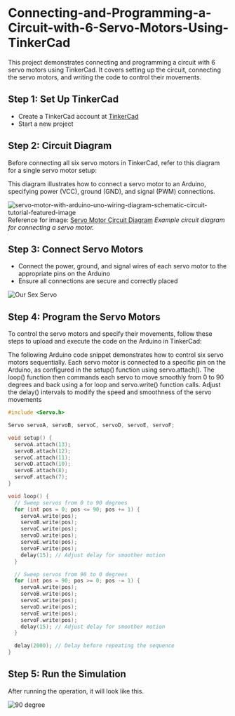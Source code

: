 # Connecting-and-Programming-a-Circuit-with-6-Servo-Motors-Using-TinkerCad
This project demonstrates connecting and programming a circuit with 6 servo motors using TinkerCad. It covers setting up the circuit, connecting the servo motors, and writing the code to control their movements.

## Step 1: Set Up TinkerCad

- Create a TinkerCad account at [TinkerCad](https://www.tinkercad.com/)
- Start a new project

## Step 2: Circuit Diagram

Before connecting all six servo motors in TinkerCad, refer to this diagram for a single servo motor setup:

This diagram illustrates how to connect a servo motor to an Arduino, specifying power (VCC), ground (GND), and signal (PWM) connections. 

![servo-motor-with-arduino-uno-wiring-diagram-schematic-circuit-tutorial-featured-image](https://github.com/justRuba/Connecting-and-Programming-a-Circuit-with-6-Servo-Motors-Using-TinkerCad/assets/134620937/c67d2e44-b376-4131-8910-6a81ffd1e40e)
Reference for image: [Servo Motor Circuit Diagram](https://www.makerguides.com/servo-arduino-tutorial/)
*Example circuit diagram for connecting a servo motor.*

## Step 3: Connect Servo Motors

- Connect the power, ground, and signal wires of each servo motor to the appropriate pins on the Arduino
- Ensure all connections are secure and correctly placed

![Our Sex Servo](https://github.com/justRuba/Connecting-and-Programming-a-Circuit-with-6-Servo-Motors-Using-TinkerCad/assets/134620937/d745c49b-a42a-44f2-9240-7bafa32a873f)

## Step 4: Program the Servo Motors

To control the servo motors and specify their movements, follow these steps to upload and execute the code on the Arduino in TinkerCad:

The following Arduino code snippet demonstrates how to control six servo motors sequentially. Each servo motor is connected to a specific pin on the Arduino, as configured in the setup() function using servo.attach(). The loop() function then commands each servo to move smoothly from 0 to 90 degrees and back using a for loop and servo.write() function calls. Adjust the delay() intervals to modify the speed and smoothness of the servo movements

```cpp
#include <Servo.h>

Servo servoA, servoB, servoC, servoD, servoE, servoF;

void setup() {
  servoA.attach(13);
  servoB.attach(12);
  servoC.attach(11);
  servoD.attach(10);
  servoE.attach(8);
  servoF.attach(7);
}

void loop() {
  // Sweep servos from 0 to 90 degrees
  for (int pos = 0; pos <= 90; pos += 1) {
    servoA.write(pos);
    servoB.write(pos);
    servoC.write(pos);
    servoD.write(pos);
    servoE.write(pos);
    servoF.write(pos);
    delay(15); // Adjust delay for smoother motion
  }

  // Sweep servos from 90 to 0 degrees
  for (int pos = 90; pos >= 0; pos -= 1) {
    servoA.write(pos);
    servoB.write(pos);
    servoC.write(pos);
    servoD.write(pos);
    servoE.write(pos);
    servoF.write(pos);
    delay(15); // Adjust delay for smoother motion
  }

  delay(2000); // Delay before repeating the sequence
}
```

## Step 5: Run the Simulation

After running the operation, it will look like this.

![90 degree](https://github.com/justRuba/Connecting-and-Programming-a-Circuit-with-6-Servo-Motors-Using-TinkerCad/assets/134620937/37a7637c-d803-43a0-94ec-42e56644f30b)
